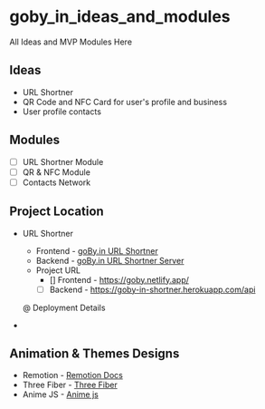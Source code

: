 # goby_in_ideas_and_modules
All Ideas and MVP Modules Here

## Ideas
  
  * URL Shortner
  * QR Code and NFC Card for user's profile and business
  * User profile contacts

## Modules

  - [ ] URL Shortner Module
  - [ ] QR & NFC Module 
  - [ ] Contacts Network

## Project Location

  * URL Shortner 
      * Frontend - [goBy.in URL Shortner](https://github.com/ashwath007/gobytest1-shortner)
      * Backend  - [goBy.in URL Shortner Server](https://github.com/ashwath007/gobytest1-shortner-server)

      - Project URL 
           - [] Frontend  -   https://goby.netlify.app/
           - [ ]   Backend   -   https://goby-in-shortner.herokuapp.com/api
            
      @ Deployment Details


  * 



## Animation & Themes Designs

  * Remotion    - [Remotion  Docs](https://www.remotion.dev/docs/)
  * Three Fiber - [Three Fiber](https://animejs.com/documentation/)
  * Anime JS    - [Anime js](https://animejs.com/documentation/)
